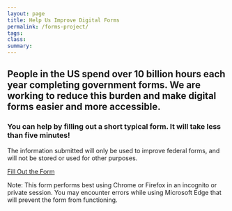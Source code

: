 ```yaml
---
layout: page
title: Help Us Improve Digital Forms
permalink: /forms-project/
tags: 
class:
summary: 
---
```

<left>
<h2>People in the US spend over 10 billion hours each year completing government forms. We are working to reduce this burden and make digital forms easier and more accessible.</h2>
  <h3>You can help by filling out a short typical form. It will take less than five minutes!</h3>
<p>The information submitted will only be used to improve federal forms, and will not be stored or used for other purposes.</p>
<p><a class="usa-button usa-button--big" href="https://form-oes.app.cloud.gov/">Fill Out the Form</a></p>
</left>

Note: This form performs best using Chrome or Firefox in an incognito or private session. You may encounter errors while using Microsoft Edge that will prevent the form from functioning.



